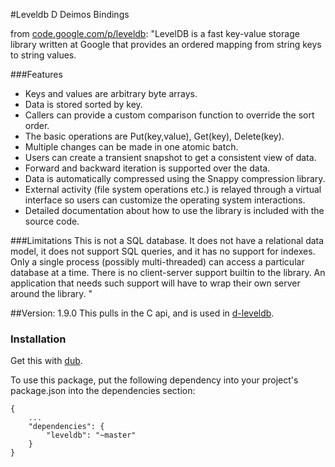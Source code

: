 #Leveldb D Deimos Bindings

from [code.google.com/p/leveldb](https://code.google.com/p/leveldb/):
"LevelDB is a fast key-value storage library written at Google that provides an ordered mapping from string keys to string values.

###Features
- Keys and values are arbitrary byte arrays.
- Data is stored sorted by key.
- Callers can provide a custom comparison function to override the sort order.
- The basic operations are Put(key,value), Get(key), Delete(key).
- Multiple changes can be made in one atomic batch.
- Users can create a transient snapshot to get a consistent view of data.
- Forward and backward iteration is supported over the data.
- Data is automatically compressed using the Snappy compression library.
- External activity (file system operations etc.) is relayed through a virtual interface so users can customize the operating system interactions.
- Detailed documentation about how to use the library is included with the source code.

###Limitations
This is not a SQL database. It does not have a relational data model, it does not support SQL queries, and it has no support for indexes.
Only a single process (possibly multi-threaded) can access a particular database at a time.
There is no client-server support builtin to the library. An application that needs such support will have to wrap their own server around the library.
"

##Version: 1.9.0
This pulls in the C api, and is used in [d-leveldb](https://github.com/bheads/d-leveldb).

### Installation
Get this with [dub](http://registry.vibed.org/packages/leveldb).

To use this package, put the following dependency into your project's package.json into the dependencies section:
```
{
	...
	"dependencies": {
		"leveldb": "~master"
	}
}
```

